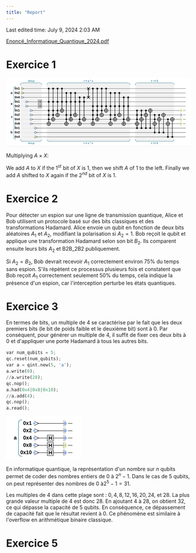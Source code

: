 ```yaml
---
title: "Report"
---
```

Last edited time: July 9, 2024 2:03 AM

[Enoncé_Informatique_Quantique_2024.pdf](Report/Enonc_Informatique_Quantique_2024.pdf)

# Exercice 1

![Untitled](Report/Untitled.png)

Multiplying $A\times X$:

We add $A$ to $X$ if the $1^{st}$ bit of $X$ is $1$, then we shift $A$ of $1$ to the left. Finally we add $A$ shifted to $X$ again if the $2^{nd}$ bit of $X$ is $1$.

# Exercice 2

Pour détecter un espion sur une ligne de transmission quantique, Alice et Bob utilisent un protocole basé sur des bits classiques et des transformations Hadamard. Alice envoie un qubit en fonction de deux bits aléatoires $A_1$ et $A_2$, modifiant la polarisation si $A_2 = 1$. Bob reçoit le qubit et applique une transformation Hadamard selon son bit $B_2$. Ils comparent ensuite leurs bits $A_2$ et B2B_2B2 publiquement.

Si $A_2 = B_2$, Bob devrait recevoir $A_1$ correctement environ $75\%$ du temps sans espion. S'ils répètent ce processus plusieurs fois et constatent que Bob reçoit $A_1$ correctement seulement $50\%$ du temps, cela indique la présence d'un espion, car l'interception perturbe les états quantiques.

# Exercice 3

En termes de bits, un multiple de 4 se caractérise par le fait que les deux premiers bits (le bit de poids faible et le deuxième bit) sont à 0. Par conséquent, pour générer un multiple de 4, il suffit de fixer ces deux bits à 0 et d'appliquer une porte Hadamard à tous les autres bits.

```python
var num_qubits = 5;
qc.reset(num_qubits);
var a = qint.new(5, 'a');
a.write(0);
//a.write(28);
qc.nop();
a.had(0x4|0x8|0x10);
//a.add(4);
qc.nop();
a.read();
```

![Untitled](Report/Untitled%201.png)

En informatique quantique, la représentation d'un nombre sur $n$ qubits permet de coder des nombres entiers de $0$ à $2^n - 1$. Dans le cas de $5$ qubits, on peut représenter des nombres de $0$ à$2^5 - 1 = 31$.

Les multiples de $4$ dans cette plage sont : $0, 4, 8, 12, 16, 20, 24,$ et $28$. La plus grande valeur multiple de $4$ est donc $28$. En ajoutant $4$ à $28$, on obtient $32$, ce qui dépasse la capacité de $5$ qubits. En conséquence, ce dépassement de capacité fait que le résultat revient à $0$. Ce phénomène est similaire à l'overflow en arithmétique binaire classique.

# Exercice 5
